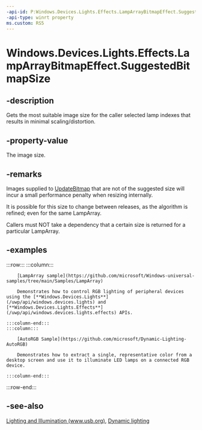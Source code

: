 ```yaml
---
-api-id: P:Windows.Devices.Lights.Effects.LampArrayBitmapEffect.SuggestedBitmapSize
-api-type: winrt property
ms.custom: RS5
---
```


<!-- Property syntax.
public Size SuggestedBitmapSize { get; }
-->

# Windows.Devices.Lights.Effects.LampArrayBitmapEffect.SuggestedBitmapSize

## -description
Gets the most suitable image size for the caller selected lamp indexes that results in minimal scaling/distortion.
## -property-value
The image size.
## -remarks
Images supplied to [UpdateBitmap](lamparraybitmaprequestedeventargs_updatebitmap_191710798.md) that are not of the suggested size will incur a small performance penalty when resizing internally.

It is possible for this size to change between releases, as the algorithm is refined; even for the same LampArray.

Callers must NOT take a dependency that a certain size is returned for a particular LampArray.
## -examples

:::row:::
    :::column:::

        [LampArray sample](https://github.com/microsoft/Windows-universal-samples/tree/main/Samples/LampArray)
        
        Demonstrates how to control RGB lighting of peripheral devices using the [**Windows.Devices.Lights**](/uwp/api/windows.devices.lights) and [**Windows.Devices.Lights.Effects**](/uwp/api/windows.devices.lights.effects) APIs.

    :::column-end:::
    :::column:::

        [AutoRGB Sample](https://github.com/microsoft/Dynamic-Lighting-AutoRGB)
        
        Demonstrates how to extract a single, representative color from a desktop screen and use it to illuminate LED lamps on a connected RGB device.
            
    :::column-end:::
:::row-end:::

## -see-also

[Lighting and Illumination (www.usb.org)](https://www.usb.org/sites/default/files/hutrr84_-_lighting_and_illumination_page.pdf), [Dynamic lighting](/windows/uwp/devices-sensors/lighting-dynamic-lamparray)


